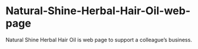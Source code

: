 # Natural-Shine-Herbal-Hair-Oil-web-page
Natural Shine Herbal Hair Oil is web page to support a colleague’s business.
